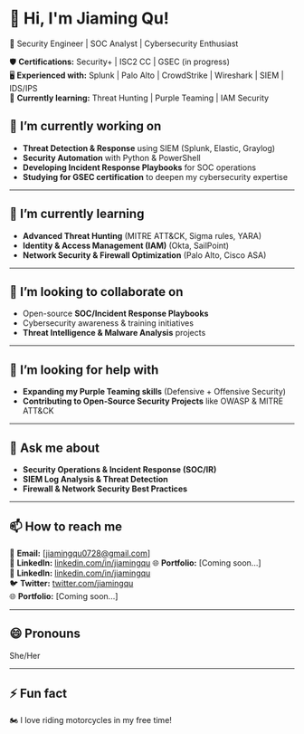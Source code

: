 # 👋 Hi, I'm Jiaming Qu!
🚀 Security Engineer | SOC Analyst | Cybersecurity Enthusiast  

🛡 **Certifications:** Security+ | ISC2 CC | GSEC (in progress)  
🖥 **Experienced with:** Splunk | Palo Alto | CrowdStrike | Wireshark | SIEM | IDS/IPS  
🎯 **Currently learning:** Threat Hunting | Purple Teaming | IAM Security  

## 🔭 I’m currently working on  
- **Threat Detection & Response** using SIEM (Splunk, Elastic, Graylog)  
- **Security Automation** with Python & PowerShell  
- **Developing Incident Response Playbooks** for SOC operations  
- **Studying for GSEC certification** to deepen my cybersecurity expertise

---

## 🌱 I’m currently learning  
- **Advanced Threat Hunting** (MITRE ATT&CK, Sigma rules, YARA)  
- **Identity & Access Management (IAM)** (Okta, SailPoint)  
- **Network Security & Firewall Optimization** (Palo Alto, Cisco ASA)  

---

## 👯 I’m looking to collaborate on  
- Open-source **SOC/Incident Response Playbooks**  
- Cybersecurity awareness & training initiatives  
- **Threat Intelligence & Malware Analysis** projects  

---

## 🤔 I’m looking for help with  
- **Expanding my Purple Teaming skills** (Defensive + Offensive Security)  
- **Contributing to Open-Source Security Projects** like OWASP & MITRE ATT&CK  

---

## 💬 Ask me about  
- **Security Operations & Incident Response (SOC/IR)**  
- **SIEM Log Analysis & Threat Detection**  
- **Firewall & Network Security Best Practices**  

---

## 📫 How to reach me  
📩 **Email:** [jiamingqu0728@gmail.com]  
💼 **LinkedIn:** [linkedin.com/in/jiamingqu](https://www.linkedin.com/in/jiaming-qu996/)
🌐 **Portfolio:** [Coming soon...]   
💼 **LinkedIn:** [linkedin.com/in/jiamingqu](https://linkedin.com/in/jiamingqu)  
🐦 **Twitter:** [twitter.com/jiamingqu](https://twitter.com/jiamingqu)  
🌐 **Portfolio:** [Coming soon...] 

---

## 😄 Pronouns  
She/Her  

---

## ⚡ Fun fact  
🏍 I love riding motorcycles in my free time!  

<!--
**jiaming-sec/Jiaming-Sec** is a ✨ _special_ ✨ repository because its `README.md` (this file) appears on your GitHub profile.

Here are some ideas to get you started:

- 🔭 I’m currently working on ...
- 🌱 I’m currently learning ...
- 👯 I’m looking to collaborate on ...
- 🤔 I’m looking for help with ...
- 💬 Ask me about ...
- 📫 How to reach me: ...
- 😄 Pronouns: ...
- ⚡ Fun fact: ...
-->
